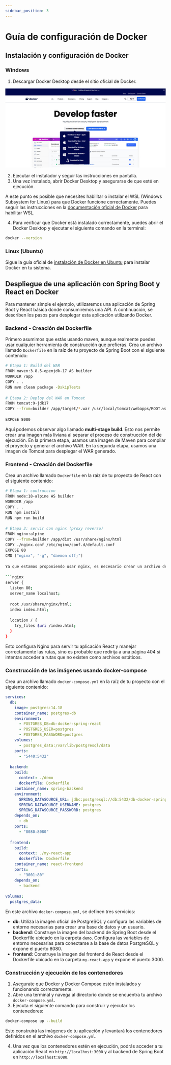 ```yaml
---
sidebar_position: 3
---
```


# Guía de configuración de Docker

## Instalación y configuración de Docker

### Windows

1. Descargar Docker Desktop desde el sitio oficial de Docker.

<img src="/img/docker-install-win.png" alt="Descargar Docker Desktop" width="800"/>

2. Ejecutar el instalador y seguir las instrucciones en pantalla.
3. Una vez instalado, abrir Docker Desktop y asegurarse de que esté en ejecución.

A este punto es posible que necesites habilitar o instalar el WSL (Windows Subsystem for Linux) para que Docker funcione correctamente. Puedes seguir las instrucciones en la [documentación oficial de Docker](https://docs.docker.com/desktop/windows/wsl/) para habilitar WSL.

4. Para verificar que Docker está instalado correctamente, puedes abrir el Docker Desktop y ejecutar el siguiente comando en la terminal:

```bash
docker --version
```

### Linux (Ubuntu)

Sigue la guía oficial de [instalación de Docker en Ubuntu](https://docs.docker.com/desktop/setup/install/linux/ubuntu) para instalar Docker en tu sistema.


## Despliegue de una aplicación con Spring Boot y React en Docker

Para mantener simple el ejemplo, utilizaremos una aplicación de Spring Boot y React básica donde consumiremos una API. A continuación, se describen los pasos para desplegar esta aplicación utilizando Docker.

### Backend - Creación del Dockerfile 

Primero asumimos que estás usando maven, aunque realmente puedes usar cualquier herramienta de construcción que prefieras. Crea un archivo llamado `Dockerfile` en la raíz de tu proyecto de Spring Boot con el siguiente contenido:

```bash
# Etapa 1: Build del WAR
FROM maven:3.8.5-openjdk-17 AS builder
WORKDIR /app
COPY . .
RUN mvn clean package -DskipTests

# Etapa 2: Deploy del WAR en Tomcat
FROM tomcat:9-jdk17
COPY --from=builder /app/target/*.war /usr/local/tomcat/webapps/ROOT.war

EXPOSE 8080

```

Aquí podemos observar algo llamado **multi-stage build**. Esto nos permite crear una imagen más liviana al separar el proceso de construcción del de ejecución. En la primera etapa, usamos una imagen de Maven para compilar el proyecto y generar el archivo WAR. En la segunda etapa, usamos una imagen de Tomcat para desplegar el WAR generado.

### Frontend - Creación del Dockerfile

Crea un archivo llamado `Dockerfile` en la raíz de tu proyecto de React con el siguiente contenido:

```bash
# Etapa 1: contruccion
FROM node:18-alpine AS builder
WORKDIR /app
COPY . .
RUN npm install
RUN npm run build

# Etapa 2: servir con nginx (proxy reverso)
FROM nginx:alpine
COPY --from=builder /app/dist /usr/share/nginx/html
COPY ./nginx.conf /etc/nginx/conf.d/default.conf
EXPOSE 80
CMD ["nginx", "-g", "daemon off;"]

Ya que estamos proponiendo usar nginx, es necesario crear un archivo de configuración llamado `nginx.conf` en la raíz de tu proyecto de React con el siguiente contenido:

```nginx
server {
  listen 80;
  server_name localhost;

  root /usr/share/nginx/html;
  index index.html;

  location / {
    try_files $uri /index.html;
  }
}
```

Esto configura Nginx para servir tu aplicación React y manejar correctamente las rutas, sino es probable que redirija a una página 404 si intentas acceder a rutas que no existen como archivos estáticos.

### Construcción de las imágenes usando docker-compose

Crea un archivo llamado `docker-compose.yml` en la raíz de tu proyecto con el siguiente contenido:

```yaml
services:
  db:
    image: postgres:14.18
    container_name: postgres-db
    environment:
      - POSTGRES_DB=db-docker-spring-react
      - POSTGRES_USER=postgres
      - POSTGRES_PASSWORD=postgres
    volumes:
      - postgres_data:/var/lib/postgresql/data
    ports:
      - "5440:5432"

  backend:
    build:
      context: ./demo
      dockerfile: Dockerfile
    container_name: spring-backend
    environment:
      SPRING_DATASOURCE_URL: jdbc:postgresql://db:5432/db-docker-spring-react
      SPRING_DATASOURCE_USERNAME: postgres
      SPRING_DATASOURCE_PASSWORD: postgres
    depends_on:
      - db
    ports:
      - "8080:8080"

  frontend:
    build:
      context: ./my-react-app
      dockerfile: Dockerfile
    container_name: react-frontend
    ports:
      - "3001:80"
    depends_on:
      - backend

volumes:
  postgres_data:
```

En este archivo `docker-compose.yml`, se definen tres servicios:

- **db**: Utiliza la imagen oficial de PostgreSQL y configura las variables de entorno necesarias para crear una base de datos y un usuario.
- **backend**: Construye la imagen del backend de Spring Boot desde el Dockerfile ubicado en la carpeta `demo`. Configura las variables de entorno necesarias para conectarse a la base de datos PostgreSQL y expone el puerto 8080.
- **frontend**: Construye la imagen del frontend de React desde el Dockerfile ubicado en la carpeta `my-react-app` y expone el puerto 3000.

### Construcción y ejecución de los contenedores

1. Asegurate que Docker y Docker Compose estén instalados y funcionando correctamente.
2. Abre una terminal y navega al directorio donde se encuentra tu archivo `docker-compose.yml`.
3. Ejecuta el siguiente comando para construir y ejecutar los contenedores:

```bash
docker-compose up --build
```
Esto construirá las imágenes de tu aplicación y levantará los contenedores definidos en el archivo `docker-compose.yml`.

4. Una vez que los contenedores estén en ejecución, podrás acceder a tu aplicación React en `http://localhost:3000` y al backend de Spring Boot en `http://localhost:8080`.